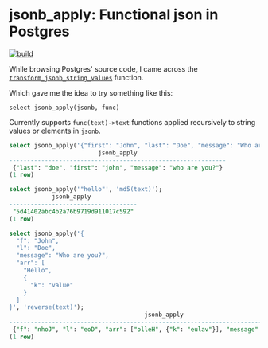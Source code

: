 # jsonb_apply: Functional json in Postgres
[![build](https://github.com/Florents-Tselai/jsonb_apply/actions/workflows/build.yml/badge.svg)](https://github.com/Florents-Tselai/jsonb_apply/actions/workflows/build.yml)

While browsing Postgres' source code, I came across the [`transform_jsonb_string_values`](https://github.com/postgres/postgres/blob/82b07eba9e8b863cc05adb7e53a86ff02b51d888/src/include/utils/jsonfuncs.h#L62) function.

Which gave me the idea to try something like this:

```tsql
select jsonb_apply(jsonb, func)
```

Currently supports `func(text)->text` functions applied recursively to string values or elements in `jsonb`.

```sql
select jsonb_apply('{"first": "John", "last": "Doe", "message": "Who are you?"}', 'lower(text)');
                         jsonb_apply                         
-------------------------------------------------------------
 {"last": "doe", "first": "john", "message": "who are you?"}
(1 row)

```

```sql
select jsonb_apply('"hello"', 'md5(text)');
            jsonb_apply             
------------------------------------
 "5d41402abc4b2a76b9719d911017c592"
(1 row)
```

```sql
select jsonb_apply('{
  "f": "John",
  "l": "Doe",
  "message": "Who are you?",
  "arr": [
    "Hello",
    {
      "k": "value"
    }
  ]
}', 'reverse(text)');
                                      jsonb_apply                                       
----------------------------------------------------------------------------------------
 {"f": "nhoJ", "l": "eoD", "arr": ["olleH", {"k": "eulav"}], "message": "?uoy era ohW"}
(1 row)
```
